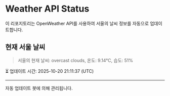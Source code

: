 
# Weather API Status

이 리포지토리는 OpenWeather API를 사용하여 서울의 날씨 정보를 자동으로 업데이트합니다.

## 현재 서울 날씨
> 서울의 현재 날씨: overcast clouds, 온도: 9.14°C, 습도: 51%

⏳ 업데이트 시간: 2025-10-20 21:11:37 (UTC)

---
자동 업데이트 봇에 의해 관리됩니다.
